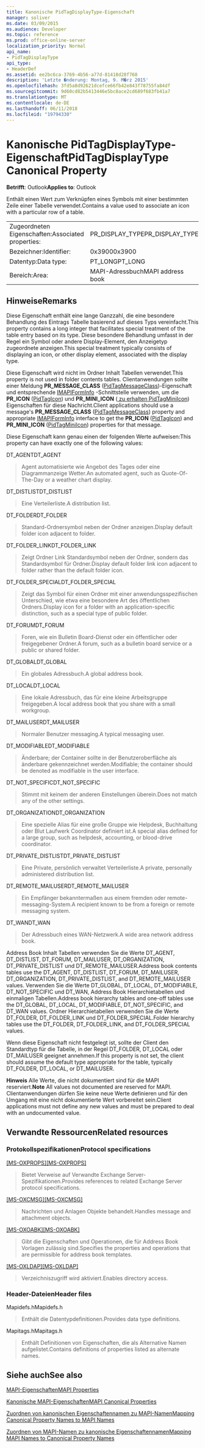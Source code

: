 ```yaml
---
title: Kanonische PidTagDisplayType-Eigenschaft
manager: soliver
ms.date: 03/09/2015
ms.audience: Developer
ms.topic: reference
ms.prod: office-online-server
localization_priority: Normal
api_name:
- PidTagDisplayType
api_type:
- HeaderDef
ms.assetid: ee2bc6ca-3769-4b56-a77d-81418d28f768
description: 'Letzte �nderung: Montag, 9. M�rz 2015'
ms.openlocfilehash: 3fd5a8d92621dcefce66fb42e843f78755fa84df
ms.sourcegitcommit: 9d60cd82b5413446e5bc8ace2cd689f683fb41a7
ms.translationtype: MT
ms.contentlocale: de-DE
ms.lasthandoff: 06/11/2018
ms.locfileid: "19794330"
---
```

# <a name="pidtagdisplaytype-canonical-property"></a><span data-ttu-id="742a8-103">Kanonische PidTagDisplayType-Eigenschaft</span><span class="sxs-lookup"><span data-stu-id="742a8-103">PidTagDisplayType Canonical Property</span></span>

  
  
<span data-ttu-id="742a8-104">**Betrifft**: Outlook</span><span class="sxs-lookup"><span data-stu-id="742a8-104">**Applies to**: Outlook</span></span> 
  
<span data-ttu-id="742a8-105">Enthält einen Wert zum Verknüpfen eines Symbols mit einer bestimmten Zeile einer Tabelle verwendet.</span><span class="sxs-lookup"><span data-stu-id="742a8-105">Contains a value used to associate an icon with a particular row of a table.</span></span> 
  
|||
|:-----|:-----|
|<span data-ttu-id="742a8-106">Zugeordneten Eigenschaften:</span><span class="sxs-lookup"><span data-stu-id="742a8-106">Associated properties:</span></span>  <br/> |<span data-ttu-id="742a8-107">PR_DISPLAY_TYPE</span><span class="sxs-lookup"><span data-stu-id="742a8-107">PR_DISPLAY_TYPE</span></span>  <br/> |
|<span data-ttu-id="742a8-108">Bezeichner:</span><span class="sxs-lookup"><span data-stu-id="742a8-108">Identifier:</span></span>  <br/> |<span data-ttu-id="742a8-109">0x3900</span><span class="sxs-lookup"><span data-stu-id="742a8-109">0x3900</span></span>  <br/> |
|<span data-ttu-id="742a8-110">Datentyp:</span><span class="sxs-lookup"><span data-stu-id="742a8-110">Data type:</span></span>  <br/> |<span data-ttu-id="742a8-111">PT_LONG</span><span class="sxs-lookup"><span data-stu-id="742a8-111">PT_LONG</span></span>  <br/> |
|<span data-ttu-id="742a8-112">Bereich:</span><span class="sxs-lookup"><span data-stu-id="742a8-112">Area:</span></span>  <br/> |<span data-ttu-id="742a8-113">MAPI-Adressbuch</span><span class="sxs-lookup"><span data-stu-id="742a8-113">MAPI address book</span></span>  <br/> |
   
## <a name="remarks"></a><span data-ttu-id="742a8-114">Hinweise</span><span class="sxs-lookup"><span data-stu-id="742a8-114">Remarks</span></span>

<span data-ttu-id="742a8-115">Diese Eigenschaft enthält eine lange Ganzzahl, die eine besondere Behandlung des Eintrags Tabelle basierend auf dieses Typs vereinfacht.</span><span class="sxs-lookup"><span data-stu-id="742a8-115">This property contains a long integer that facilitates special treatment of the table entry based on its type.</span></span> <span data-ttu-id="742a8-116">Diese besondere Behandlung umfasst in der Regel ein Symbol oder andere Display-Element, den Anzeigetyp zugeordnete anzeigen.</span><span class="sxs-lookup"><span data-stu-id="742a8-116">This special treatment typically consists of displaying an icon, or other display element, associated with the display type.</span></span> 
  
<span data-ttu-id="742a8-117">Diese Eigenschaft wird nicht im Ordner Inhalt Tabellen verwendet.</span><span class="sxs-lookup"><span data-stu-id="742a8-117">This property is not used in folder contents tables.</span></span> <span data-ttu-id="742a8-118">Clientanwendungen sollte einer Meldung **PR_MESSAGE_CLASS** ([PidTagMessageClass](pidtagmessageclass-canonical-property.md))-Eigenschaft und entsprechende [IMAPIFormInfo](imapiforminfoimapiprop.md) -Schnittstelle verwenden, um die **PR_ICON** ([PidTagIcon](pidtagicon-canonical-property.md)) und **PR_MINI_ICON** ([ zu erhalten PidTagMiniIcon](pidtagminiicon-canonical-property.md)) Eigenschaften für diese Nachricht.</span><span class="sxs-lookup"><span data-stu-id="742a8-118">Client applications should use a message's **PR_MESSAGE_CLASS** ([PidTagMessageClass](pidtagmessageclass-canonical-property.md)) property and appropriate [IMAPIFormInfo](imapiforminfoimapiprop.md) interface to get the **PR_ICON** ([PidTagIcon](pidtagicon-canonical-property.md)) and **PR_MINI_ICON** ([PidTagMiniIcon](pidtagminiicon-canonical-property.md)) properties for that message.</span></span> 
  
<span data-ttu-id="742a8-119">Diese Eigenschaft kann genau einen der folgenden Werte aufweisen:</span><span class="sxs-lookup"><span data-stu-id="742a8-119">This property can have exactly one of the following values:</span></span>
  
<span data-ttu-id="742a8-120">DT_AGENT</span><span class="sxs-lookup"><span data-stu-id="742a8-120">DT_AGENT</span></span> 
  
> <span data-ttu-id="742a8-121">Agent automatisierte wie Angebot des Tages oder eine Diagrammanzeige Wetter.</span><span class="sxs-lookup"><span data-stu-id="742a8-121">An automated agent, such as Quote-Of-The-Day or a weather chart display.</span></span>
    
<span data-ttu-id="742a8-122">DT_DISTLIST</span><span class="sxs-lookup"><span data-stu-id="742a8-122">DT_DISTLIST</span></span> 
  
> <span data-ttu-id="742a8-123">Eine Verteilerliste.</span><span class="sxs-lookup"><span data-stu-id="742a8-123">A distribution list.</span></span>
    
<span data-ttu-id="742a8-124">DT_FOLDER</span><span class="sxs-lookup"><span data-stu-id="742a8-124">DT_FOLDER</span></span> 
  
> <span data-ttu-id="742a8-125">Standard-Ordnersymbol neben der Ordner anzeigen.</span><span class="sxs-lookup"><span data-stu-id="742a8-125">Display default folder icon adjacent to folder.</span></span>
    
<span data-ttu-id="742a8-126">DT_FOLDER_LINK</span><span class="sxs-lookup"><span data-stu-id="742a8-126">DT_FOLDER_LINK</span></span> 
  
> <span data-ttu-id="742a8-127">Zeigt Ordner Link Standardsymbol neben der Ordner, sondern das Standardsymbol für Ordner.</span><span class="sxs-lookup"><span data-stu-id="742a8-127">Display default folder link icon adjacent to folder rather than the default folder icon.</span></span>
    
<span data-ttu-id="742a8-128">DT_FOLDER_SPECIAL</span><span class="sxs-lookup"><span data-stu-id="742a8-128">DT_FOLDER_SPECIAL</span></span> 
  
> <span data-ttu-id="742a8-129">Zeigt das Symbol für einen Ordner mit einer anwendungsspezifischen Unterschied, wie etwa eine besondere Art des öffentlichen Ordners.</span><span class="sxs-lookup"><span data-stu-id="742a8-129">Display icon for a folder with an application-specific distinction, such as a special type of public folder.</span></span>
    
<span data-ttu-id="742a8-130">DT_FORUM</span><span class="sxs-lookup"><span data-stu-id="742a8-130">DT_FORUM</span></span> 
  
> <span data-ttu-id="742a8-131">Foren, wie ein Bulletin Board-Dienst oder ein öffentlicher oder freigegebener Ordner.</span><span class="sxs-lookup"><span data-stu-id="742a8-131">A forum, such as a bulletin board service or a public or shared folder.</span></span>
    
<span data-ttu-id="742a8-132">DT_GLOBAL</span><span class="sxs-lookup"><span data-stu-id="742a8-132">DT_GLOBAL</span></span> 
  
> <span data-ttu-id="742a8-133">Ein globales Adressbuch.</span><span class="sxs-lookup"><span data-stu-id="742a8-133">A global address book.</span></span>
    
<span data-ttu-id="742a8-134">DT_LOCAL</span><span class="sxs-lookup"><span data-stu-id="742a8-134">DT_LOCAL</span></span> 
  
> <span data-ttu-id="742a8-135">Eine lokale Adressbuch, das für eine kleine Arbeitsgruppe freigegeben.</span><span class="sxs-lookup"><span data-stu-id="742a8-135">A local address book that you share with a small workgroup.</span></span>
    
<span data-ttu-id="742a8-136">DT_MAILUSER</span><span class="sxs-lookup"><span data-stu-id="742a8-136">DT_MAILUSER</span></span> 
  
> <span data-ttu-id="742a8-137">Normaler Benutzer messaging.</span><span class="sxs-lookup"><span data-stu-id="742a8-137">A typical messaging user.</span></span>
    
<span data-ttu-id="742a8-138">DT_MODIFIABLE</span><span class="sxs-lookup"><span data-stu-id="742a8-138">DT_MODIFIABLE</span></span> 
  
> <span data-ttu-id="742a8-139">Änderbare; der Container sollte in der Benutzeroberfläche als änderbare gekennzeichnet werden.</span><span class="sxs-lookup"><span data-stu-id="742a8-139">Modifiable; the container should be denoted as modifiable in the user interface.</span></span>
    
<span data-ttu-id="742a8-140">DT_NOT_SPECIFIC</span><span class="sxs-lookup"><span data-stu-id="742a8-140">DT_NOT_SPECIFIC</span></span> 
  
> <span data-ttu-id="742a8-141">Stimmt mit keinem der anderen Einstellungen überein.</span><span class="sxs-lookup"><span data-stu-id="742a8-141">Does not match any of the other settings.</span></span>
    
<span data-ttu-id="742a8-142">DT_ORGANIZATION</span><span class="sxs-lookup"><span data-stu-id="742a8-142">DT_ORGANIZATION</span></span> 
  
> <span data-ttu-id="742a8-143">Eine spezielle Alias für eine große Gruppe wie Helpdesk, Buchhaltung oder Blut Laufwerk Coordinator definiert ist.</span><span class="sxs-lookup"><span data-stu-id="742a8-143">A special alias defined for a large group, such as helpdesk, accounting, or blood-drive coordinator.</span></span>
    
<span data-ttu-id="742a8-144">DT_PRIVATE_DISTLIST</span><span class="sxs-lookup"><span data-stu-id="742a8-144">DT_PRIVATE_DISTLIST</span></span> 
  
> <span data-ttu-id="742a8-145">Eine Private, persönlich verwaltet Verteilerliste.</span><span class="sxs-lookup"><span data-stu-id="742a8-145">A private, personally administered distribution list.</span></span>
    
<span data-ttu-id="742a8-146">DT_REMOTE_MAILUSER</span><span class="sxs-lookup"><span data-stu-id="742a8-146">DT_REMOTE_MAILUSER</span></span> 
  
> <span data-ttu-id="742a8-147">Ein Empfänger bekanntermaßen aus einem fremden oder remote-messaging-System.</span><span class="sxs-lookup"><span data-stu-id="742a8-147">A recipient known to be from a foreign or remote messaging system.</span></span>
    
<span data-ttu-id="742a8-148">DT_WAN</span><span class="sxs-lookup"><span data-stu-id="742a8-148">DT_WAN</span></span> 
  
> <span data-ttu-id="742a8-149">Der Adressbuch eines WAN-Netzwerk.</span><span class="sxs-lookup"><span data-stu-id="742a8-149">A wide area network address book.</span></span>
    
<span data-ttu-id="742a8-150">Address Book Inhalt Tabellen verwenden Sie die Werte DT_AGENT, DT_DISTLIST, DT_FORUM, DT_MAILUSER, DT_ORGANIZATION, DT_PRIVATE_DISTLIST und DT_REMOTE_MAILUSER.</span><span class="sxs-lookup"><span data-stu-id="742a8-150">Address book contents tables use the DT_AGENT, DT_DISTLIST, DT_FORUM, DT_MAILUSER, DT_ORGANIZATION, DT_PRIVATE_DISTLIST, and DT_REMOTE_MAILUSER values.</span></span> <span data-ttu-id="742a8-151">Verwenden Sie die Werte DT_GLOBAL, DT_LOCAL, DT_MODIFIABLE, DT_NOT_SPECIFIC und DT_WAN, Address Book Hierarchietabellen und einmaligen Tabellen.</span><span class="sxs-lookup"><span data-stu-id="742a8-151">Address book hierarchy tables and one-off tables use the DT_GLOBAL, DT_LOCAL, DT_MODIFIABLE, DT_NOT_SPECIFIC, and DT_WAN values.</span></span> <span data-ttu-id="742a8-152">Ordner Hierarchietabellen verwenden Sie die Werte DT_FOLDER, DT_FOLDER_LINK und DT_FOLDER_SPECIAL.</span><span class="sxs-lookup"><span data-stu-id="742a8-152">Folder hierarchy tables use the DT_FOLDER, DT_FOLDER_LINK, and DT_FOLDER_SPECIAL values.</span></span> 
  
<span data-ttu-id="742a8-153">Wenn diese Eigenschaft nicht festgelegt ist, sollte der Client den Standardtyp für die Tabelle, in der Regel DT_FOLDER, DT_LOCAL oder DT_MAILUSER geeignet annehmen.</span><span class="sxs-lookup"><span data-stu-id="742a8-153">If this property is not set, the client should assume the default type appropriate for the table, typically DT_FOLDER, DT_LOCAL, or DT_MAILUSER.</span></span> 
  
 <span data-ttu-id="742a8-154">**Hinweis** Alle Werte, die nicht dokumentiert sind für die MAPI reserviert.</span><span class="sxs-lookup"><span data-stu-id="742a8-154">**Note** All values not documented are reserved for MAPI.</span></span> <span data-ttu-id="742a8-155">Clientanwendungen dürfen Sie keine neue Werte definieren und für den Umgang mit eine nicht dokumentierte Wert vorbereitet sein.</span><span class="sxs-lookup"><span data-stu-id="742a8-155">Client applications must not define any new values and must be prepared to deal with an undocumented value.</span></span> 
  
## <a name="related-resources"></a><span data-ttu-id="742a8-156">Verwandte Ressourcen</span><span class="sxs-lookup"><span data-stu-id="742a8-156">Related resources</span></span>

### <a name="protocol-specifications"></a><span data-ttu-id="742a8-157">Protokollspezifikationen</span><span class="sxs-lookup"><span data-stu-id="742a8-157">Protocol specifications</span></span>

<span data-ttu-id="742a8-158">[[MS-OXPROPS]](http://msdn.microsoft.com/library/f6ab1613-aefe-447d-a49c-18217230b148%28Office.15%29.aspx)</span><span class="sxs-lookup"><span data-stu-id="742a8-158">[[MS-OXPROPS]](http://msdn.microsoft.com/library/f6ab1613-aefe-447d-a49c-18217230b148%28Office.15%29.aspx)</span></span>
  
> <span data-ttu-id="742a8-159">Bietet Verweise auf Verwandte Exchange Server-Spezifikationen.</span><span class="sxs-lookup"><span data-stu-id="742a8-159">Provides references to related Exchange Server protocol specifications.</span></span>
    
<span data-ttu-id="742a8-160">[[MS-OXCMSG]](http://msdn.microsoft.com/library/7fd7ec40-deec-4c06-9493-1bc06b349682%28Office.15%29.aspx)</span><span class="sxs-lookup"><span data-stu-id="742a8-160">[[MS-OXCMSG]](http://msdn.microsoft.com/library/7fd7ec40-deec-4c06-9493-1bc06b349682%28Office.15%29.aspx)</span></span>
  
> <span data-ttu-id="742a8-161">Nachrichten und Anlagen Objekte behandelt.</span><span class="sxs-lookup"><span data-stu-id="742a8-161">Handles message and attachment objects.</span></span>
    
<span data-ttu-id="742a8-162">[[MS-OXOABK]](http://msdn.microsoft.com/library/f4cf9b4c-9232-4506-9e71-2270de217614%28Office.15%29.aspx)</span><span class="sxs-lookup"><span data-stu-id="742a8-162">[[MS-OXOABK]](http://msdn.microsoft.com/library/f4cf9b4c-9232-4506-9e71-2270de217614%28Office.15%29.aspx)</span></span>
  
> <span data-ttu-id="742a8-163">Gibt die Eigenschaften und Operationen, die für Address Book Vorlagen zulässig sind.</span><span class="sxs-lookup"><span data-stu-id="742a8-163">Specifies the properties and operations that are permissible for address book templates.</span></span>
    
<span data-ttu-id="742a8-164">[[MS-OXLDAP]](http://msdn.microsoft.com/library/727c090a-f05c-4eed-94aa-565724cfc550%28Office.15%29.aspx)</span><span class="sxs-lookup"><span data-stu-id="742a8-164">[[MS-OXLDAP]](http://msdn.microsoft.com/library/727c090a-f05c-4eed-94aa-565724cfc550%28Office.15%29.aspx)</span></span>
  
> <span data-ttu-id="742a8-165">Verzeichniszugriff wird aktiviert.</span><span class="sxs-lookup"><span data-stu-id="742a8-165">Enables directory access.</span></span>
    
### <a name="header-files"></a><span data-ttu-id="742a8-166">Header-Dateien</span><span class="sxs-lookup"><span data-stu-id="742a8-166">Header files</span></span>

<span data-ttu-id="742a8-167">Mapidefs.h</span><span class="sxs-lookup"><span data-stu-id="742a8-167">Mapidefs.h</span></span>
  
> <span data-ttu-id="742a8-168">Enthält die Datentypdefinitionen.</span><span class="sxs-lookup"><span data-stu-id="742a8-168">Provides data type definitions.</span></span>
    
<span data-ttu-id="742a8-169">Mapitags.h</span><span class="sxs-lookup"><span data-stu-id="742a8-169">Mapitags.h</span></span>
  
> <span data-ttu-id="742a8-170">Enthält Definitionen von Eigenschaften, die als Alternative Namen aufgelistet.</span><span class="sxs-lookup"><span data-stu-id="742a8-170">Contains definitions of properties listed as alternate names.</span></span>
    
## <a name="see-also"></a><span data-ttu-id="742a8-171">Siehe auch</span><span class="sxs-lookup"><span data-stu-id="742a8-171">See also</span></span>



[<span data-ttu-id="742a8-172">MAPI-Eigenschaften</span><span class="sxs-lookup"><span data-stu-id="742a8-172">MAPI Properties</span></span>](mapi-properties.md)
  
[<span data-ttu-id="742a8-173">Kanonische MAPI-Eigenschaften</span><span class="sxs-lookup"><span data-stu-id="742a8-173">MAPI Canonical Properties</span></span>](mapi-canonical-properties.md)
  
[<span data-ttu-id="742a8-174">Zuordnen von kanonischen Eigenschaftennamen zu MAPI-Namen</span><span class="sxs-lookup"><span data-stu-id="742a8-174">Mapping Canonical Property Names to MAPI Names</span></span>](mapping-canonical-property-names-to-mapi-names.md)
  
[<span data-ttu-id="742a8-175">Zuordnen von MAPI-Namen zu kanonische Eigenschaftennamen</span><span class="sxs-lookup"><span data-stu-id="742a8-175">Mapping MAPI Names to Canonical Property Names</span></span>](mapping-mapi-names-to-canonical-property-names.md)

